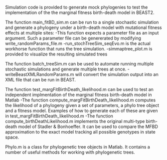 Simulation code is provided to generate mock phylogenies to test the implementation of the the marginal fitness birth-death model in BEAST2.

The function main_fitBD_sim.m can be run to a single stochastic simulation and generate a phylogeny under a birth-death model with mutational fitness effects at multiple sites:
-This function expects a parameter file as an input argument. Such a parameter file can be genererated by modifying write_randomParams_file.m
-run_stochTreeSim_seqEvo.m is the actual workhorse function that runs the tree simulation.
-simmaptree_plot.m is provided to visualize the resulting simulated trees

The function batch_treeSim.m can be used to automate running multiple stochastic simulations and generate multiple trees at once.
-writeBeastXMLRandomParams.m will convert the simulation output into an XML file that can be run in BEAST.

The function test_margFitBirthDeath_likelihood.m can be used to test an independent implmentation of the marginal fitness birth-death model in Matlab
-The function compute_margFitBirthDeath_likelihood.m computes the likelihood of a phylogeny given a set of parameters, a phylo tree object and a fitness model. Examples of how to generate each of these are given in test_margFitBirthDeath_likelihood.m
-The function compute_birthDeathLikelihood.m implements the original multi-type birth-death model of Stadler & Bonhoeffer. It can be used to compare the MFBD approximation to the exact model tracking all possible genotypes in state space.

Phylo.m is a class for phylogenetic tree objects in Matlab. It contains a number of useful methods for working with phylogenetic trees.


